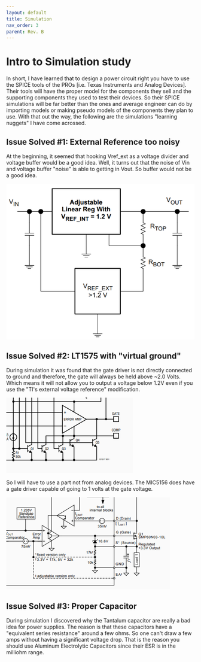 ```yaml
---
layout: default
title: Simulation
nav_order: 3
parent: Rev. B
---
```


# Intro to Simulation study 

In short, I have learned that to design a power circuit right you have to use the SPICE tools of the PROs [i.e. Texas Instruments and Analog Devices]. Their tools will have the proper model for the components they sell and the supporting components they used to test their devices. So their SPICE simulations will be far better than the ones and average engineer can do by importing models or making pseudo models of the components they plan to use. With that out the way, the following are the simulations "learning nuggets" I have come acrossed. 

## Issue Solved #1: External Reference too noisy

At the beginning, it seemed that hooking Vref_ext as a voltage divider and voltage buffer would be a good idea. Well, it turns out that the noise of Vin and voltage buffer "noise" is able to getting in Vout. So buffer would not be a good idea. 

![](https://raw.githubusercontent.com/edmugu/arduino_adjustable_power_supply/master/Rev_B/Jekyll_page/snipits/TI_below_1V2.PNG)



## Issue Solved #2: LT1575 with "virtual ground"

During simulation it was found that the gate driver is not directly connected to ground and therefore, the gate will always be held above ~2.0 Volts. Which means it will not allow you to output a voltage below 1.2V even if you use the "TI's external voltage reference" modification.

![LT1575 virtual ground](https://raw.githubusercontent.com/edmugu/arduino_adjustable_power_supply/master/Rev_B/Jekyll_page/snipits/LT1575_issue.PNG)

So I will have to use a part not from analog devices. The MIC5156 does have a gate driver capable of going to 1 volts at the gate voltage. 

![](https://raw.githubusercontent.com/edmugu/arduino_adjustable_power_supply/master/Rev_B/Jekyll_page/snipits/MIC5156_fix.PNG)



## Issue Solved #3: Proper Capacitor 

During simulation I discovered why the Tantalum capacitor are really a bad idea for power supplies. The reason is that these capacitors have a "equivalent series resistance" around a few ohms. So one can't draw a few amps without having a significant voltage drop. That is the reason you should use Aluminum Electrolytic Capacitors since their ESR is in the milliohm range. 
